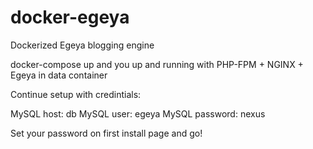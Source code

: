 # docker-egeya
Dockerized Egeya blogging engine


docker-compose up and you up and running with PHP-FPM + NGINX + Egeya in
data container

Continue setup with credintials:

MySQL host: db
MySQL user: egeya
MySQL password: nexus

Set your password on first install page and go!

